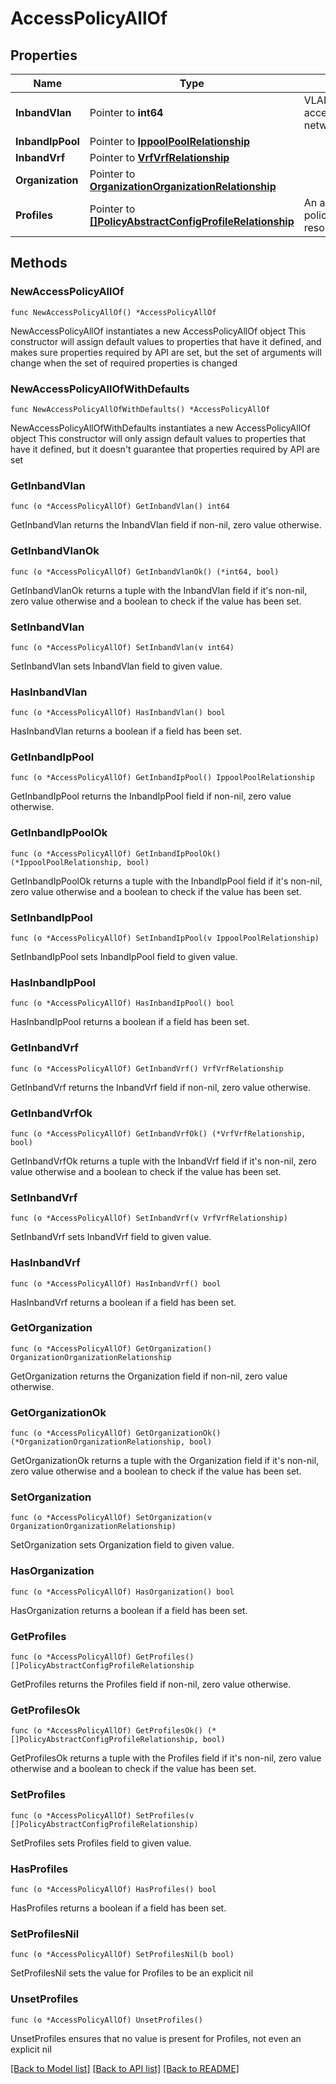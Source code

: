 # AccessPolicyAllOf

## Properties

Name | Type | Description | Notes
------------ | ------------- | ------------- | -------------
**InbandVlan** | Pointer to **int64** | VLAN to be used for server access over Inband network. | [optional] 
**InbandIpPool** | Pointer to [**IppoolPoolRelationship**](ippool.Pool.Relationship.md) |  | [optional] 
**InbandVrf** | Pointer to [**VrfVrfRelationship**](vrf.Vrf.Relationship.md) |  | [optional] 
**Organization** | Pointer to [**OrganizationOrganizationRelationship**](organization.Organization.Relationship.md) |  | [optional] 
**Profiles** | Pointer to [**[]PolicyAbstractConfigProfileRelationship**](policy.AbstractConfigProfile.Relationship.md) | An array of relationships to policyAbstractConfigProfile resources. | [optional] 

## Methods

### NewAccessPolicyAllOf

`func NewAccessPolicyAllOf() *AccessPolicyAllOf`

NewAccessPolicyAllOf instantiates a new AccessPolicyAllOf object
This constructor will assign default values to properties that have it defined,
and makes sure properties required by API are set, but the set of arguments
will change when the set of required properties is changed

### NewAccessPolicyAllOfWithDefaults

`func NewAccessPolicyAllOfWithDefaults() *AccessPolicyAllOf`

NewAccessPolicyAllOfWithDefaults instantiates a new AccessPolicyAllOf object
This constructor will only assign default values to properties that have it defined,
but it doesn't guarantee that properties required by API are set

### GetInbandVlan

`func (o *AccessPolicyAllOf) GetInbandVlan() int64`

GetInbandVlan returns the InbandVlan field if non-nil, zero value otherwise.

### GetInbandVlanOk

`func (o *AccessPolicyAllOf) GetInbandVlanOk() (*int64, bool)`

GetInbandVlanOk returns a tuple with the InbandVlan field if it's non-nil, zero value otherwise
and a boolean to check if the value has been set.

### SetInbandVlan

`func (o *AccessPolicyAllOf) SetInbandVlan(v int64)`

SetInbandVlan sets InbandVlan field to given value.

### HasInbandVlan

`func (o *AccessPolicyAllOf) HasInbandVlan() bool`

HasInbandVlan returns a boolean if a field has been set.

### GetInbandIpPool

`func (o *AccessPolicyAllOf) GetInbandIpPool() IppoolPoolRelationship`

GetInbandIpPool returns the InbandIpPool field if non-nil, zero value otherwise.

### GetInbandIpPoolOk

`func (o *AccessPolicyAllOf) GetInbandIpPoolOk() (*IppoolPoolRelationship, bool)`

GetInbandIpPoolOk returns a tuple with the InbandIpPool field if it's non-nil, zero value otherwise
and a boolean to check if the value has been set.

### SetInbandIpPool

`func (o *AccessPolicyAllOf) SetInbandIpPool(v IppoolPoolRelationship)`

SetInbandIpPool sets InbandIpPool field to given value.

### HasInbandIpPool

`func (o *AccessPolicyAllOf) HasInbandIpPool() bool`

HasInbandIpPool returns a boolean if a field has been set.

### GetInbandVrf

`func (o *AccessPolicyAllOf) GetInbandVrf() VrfVrfRelationship`

GetInbandVrf returns the InbandVrf field if non-nil, zero value otherwise.

### GetInbandVrfOk

`func (o *AccessPolicyAllOf) GetInbandVrfOk() (*VrfVrfRelationship, bool)`

GetInbandVrfOk returns a tuple with the InbandVrf field if it's non-nil, zero value otherwise
and a boolean to check if the value has been set.

### SetInbandVrf

`func (o *AccessPolicyAllOf) SetInbandVrf(v VrfVrfRelationship)`

SetInbandVrf sets InbandVrf field to given value.

### HasInbandVrf

`func (o *AccessPolicyAllOf) HasInbandVrf() bool`

HasInbandVrf returns a boolean if a field has been set.

### GetOrganization

`func (o *AccessPolicyAllOf) GetOrganization() OrganizationOrganizationRelationship`

GetOrganization returns the Organization field if non-nil, zero value otherwise.

### GetOrganizationOk

`func (o *AccessPolicyAllOf) GetOrganizationOk() (*OrganizationOrganizationRelationship, bool)`

GetOrganizationOk returns a tuple with the Organization field if it's non-nil, zero value otherwise
and a boolean to check if the value has been set.

### SetOrganization

`func (o *AccessPolicyAllOf) SetOrganization(v OrganizationOrganizationRelationship)`

SetOrganization sets Organization field to given value.

### HasOrganization

`func (o *AccessPolicyAllOf) HasOrganization() bool`

HasOrganization returns a boolean if a field has been set.

### GetProfiles

`func (o *AccessPolicyAllOf) GetProfiles() []PolicyAbstractConfigProfileRelationship`

GetProfiles returns the Profiles field if non-nil, zero value otherwise.

### GetProfilesOk

`func (o *AccessPolicyAllOf) GetProfilesOk() (*[]PolicyAbstractConfigProfileRelationship, bool)`

GetProfilesOk returns a tuple with the Profiles field if it's non-nil, zero value otherwise
and a boolean to check if the value has been set.

### SetProfiles

`func (o *AccessPolicyAllOf) SetProfiles(v []PolicyAbstractConfigProfileRelationship)`

SetProfiles sets Profiles field to given value.

### HasProfiles

`func (o *AccessPolicyAllOf) HasProfiles() bool`

HasProfiles returns a boolean if a field has been set.

### SetProfilesNil

`func (o *AccessPolicyAllOf) SetProfilesNil(b bool)`

 SetProfilesNil sets the value for Profiles to be an explicit nil

### UnsetProfiles
`func (o *AccessPolicyAllOf) UnsetProfiles()`

UnsetProfiles ensures that no value is present for Profiles, not even an explicit nil

[[Back to Model list]](../README.md#documentation-for-models) [[Back to API list]](../README.md#documentation-for-api-endpoints) [[Back to README]](../README.md)


